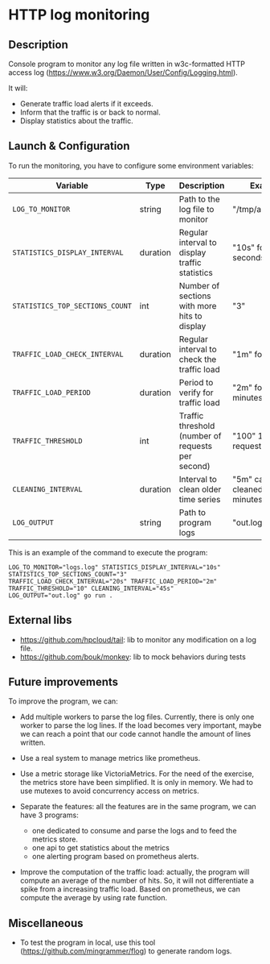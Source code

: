 # HTTP log monitoring

## Description

Console program to monitor any log file written in w3c-formatted HTTP access log 
(https://www.w3.org/Daemon/User/Config/Logging.html).

It will: 
 * Generate traffic load alerts if it exceeds.
 * Inform that the traffic is or back to normal.
 * Display statistics about the traffic. 

## Launch & Configuration

To run the monitoring, you have to configure some environment variables:


| Variable                        | Type      | Description                                            | Example                            |
| ------------------------------- | --------- |  ----------------------------------------------------- | ---------------------------------- |
| `LOG_TO_MONITOR`                | string    |  Path to the log file to monitor                       | "/tmp/access.log"                  |
| `STATISTICS_DISPLAY_INTERVAL`   | duration  |  Regular interval to display traffic statistics        | "10s" for 10 seconds               |
| `STATISTICS_TOP_SECTIONS_COUNT` | int       |  Number of sections with more hits to display          | "3"                                |
| `TRAFFIC_LOAD_CHECK_INTERVAL`   | duration  |  Regular interval to check the traffic load            | "1m" for 1 minute                  |
| `TRAFFIC_LOAD_PERIOD`           | duration  |  Period to verify for traffic load                     | "2m" for 2 minutes                 |
| `TRAFFIC_THRESHOLD`             | int       |  Traffic threshold (number of requests per second)     | "100" 100 requests / sec           |
| `CLEANING_INTERVAL`             | duration  |  Interval to clean older time series                   | "5m" cache cleaned every 5 minutes |
| `LOG_OUTPUT`                    | string    |  Path to program logs                                  | "out.log"                          |
 
This is an example of the command to execute the program:

    LOG_TO_MONITOR="logs.log" STATISTICS_DISPLAY_INTERVAL="10s" STATISTICS_TOP_SECTIONS_COUNT="3" 
    TRAFFIC_LOAD_CHECK_INTERVAL="20s" TRAFFIC_LOAD_PERIOD="2m" TRAFFIC_THRESHOLD="10" CLEANING_INTERVAL="45s" 
    LOG_OUTPUT="out.log" go run .
 
 
## External libs

 * https://github.com/hpcloud/tail: lib to monitor any modification on a log file.
 * https://github.com/bouk/monkey: lib to mock behaviors during tests 

## Future improvements

To improve the program, we can:

 * Add multiple workers to parse the log files.
   Currently, there is only one worker to parse the log lines. 
   If the load becomes very important, maybe we can reach a point 
   that our code cannot handle the amount of lines written.
   
 * Use a real system to manage metrics like prometheus.

 * Use a metric storage like VictoriaMetrics. For the need of the exercise, 
   the metrics store have been simplified.
   It is only in memory. We had to use mutexes to avoid concurrency access on metrics.
   
 * Separate the features: all the features are in the same program, we can have 3 programs: 
    * one dedicated to consume and parse the logs and to feed the metrics store.
    * one api to get statistics about the metrics
    * one alerting program based on prometheus alerts.
    
  * Improve the computation of the traffic load: actually, the program will compute 
    an average of the number of hits. So, it will not differentiate a spike from a increasing traffic load.
    Based on prometheus, we can compute the average by using rate function.

## Miscellaneous

 * To test the program in local, use this tool (https://github.com/mingrammer/flog)
  to generate random logs.

